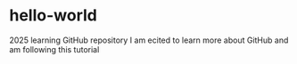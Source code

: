# hello-world
2025 learning GitHub repository
I am ecited to learn more about GitHub and am following this tutorial
